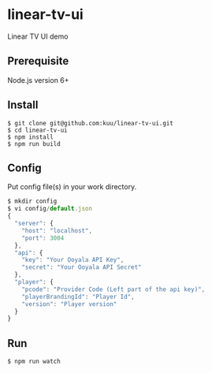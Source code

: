 # linear-tv-ui
Linear TV UI demo

## Prerequisite
Node.js version 6+

## Install
```
$ git clone git@github.com:kuu/linear-tv-ui.git
$ cd linear-tv-ui
$ npm install
$ npm run build
```

## Config
Put config file(s) in your work directory.
```js
$ mkdir config
$ vi config/default.json
{
  "server": {
    "host": "localhost",
    "port": 3004
  },
  "api": {
    "key": "Your Ooyala API Key",
    "secret": "Your Ooyala API Secret"
  },
  "player": {
    "pcode": "Provider Code (Left part of the api key)",
    "playerBrandingId": "Player Id",
    "version": "Player version"
  }
}
```

## Run
```
$ npm run watch
```

